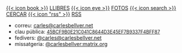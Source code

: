 ---
---

<div class="small">
  <a href="/llibres">{{< icon book >}}</a> <a href="/llibres">LLIBRES</a>
  <a href="/photos">{{< icon eye >}}</a> <a href="/photos">FOTOS</a>
  <a href="/archive">{{< icon search >}}</a> <a href="/archive">CERCAR</a>
  <a href="/feed.xml" title="RSS">{{< icon "rss" >}}</a> <a href="/feed.xml" title="RSS">RSS</a>
</div>

- correu: <a rel="me" href="mailto:carles@carlesbellver.net">carles@carlesbellver.net</a>
- clau pública: <a href="https://keys.openpgp.org/search?q=carles%40carlesbellver.net" style="font-size: 90%;">45BCF9B0E21C041C8644D3E45EF7B9337F4BFF87</a>
- fedivers: <a rel="me" href="https://mastodon.social/@carlesbellver">@carles@carlesbellver.net</a>
- missatgeria: <a href="@carlesbellver:matrix.org">@carlesbellver:matrix.org</a>